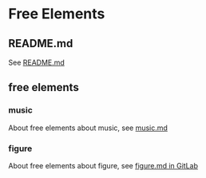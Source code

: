 # Free Elements
## README.md
See [README.md](https://github.com/40843245/Free-Elements/blob/main/README.md)

## free elements
### music
About free elements about music, see [music.md](https://github.com/40843245/Free-Elements/blob/main/music.md)

### figure
About free elements about figure, see [figure.md in GitLab](https://gitlab.com/codelover30/free-elements/-/blob/main/figure.7z)
